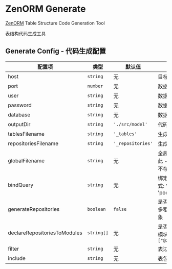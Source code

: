 # ZenORM Generate

[ZenORM](https://www.npmjs.com/package/zenorm) Table Structure Code Generation Tool

表结构代码生成工具

## Generate Config - 代码生成配置

| 配置项 | 类型 | 默认值 | 说明
| ----- | --- | ----- | ----
| host | `string` | 无 | 目标数据库地址
| port | `number` | 无 | 数据库端口
| user | `string` | 无 | 数据库用户名
| password | `string` | 无 | 数据库密码
| database | `string` | 无 | 数据库名
| outputDir | `string` | `'./src/model'` | 代码输出目录
| tablesFilename | `string` | `'_tables'` | 生成数据库表结构文件名
| repositoriesFilename | `string` | `'_repositories'` | 生成 repositories 文件名
| globalFilename | `string` | 无 | 全局文件名 - 如果设置所有表将继承于此 - 例如设置为：'_global' - 如果文件不存在则自动创建
| bindQuery | `string` | 无 | 绑定 Query 对象 - 设置 query 源，格式: 'QueryParam@filename' 例如: 'pool@../db'
| generateRepositories | `boolean` | `false` | 是否生成 Repositories 类 - 通常用于多租户模式做数据库前置绑定 `Query` 对象
| declareRepositoriesToModules | `string[]` | 无 | 是否需将 Repositories 实例定义到目标模块中 - 例如: `["@zenweb/core.Core.repositories"]`
| filter | `string` | 无 | 表过滤规则正则
| include | `string` | 无 | 表包含规则正则
